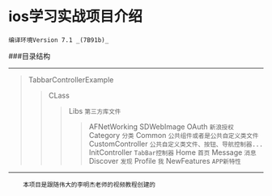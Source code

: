 # ios学习实战项目介绍
    编译环境Version 7.1 _(7B91b)_
    
###目录结构

***
> TabbarControllerExample
>> CLass
>>> Libs `第三方库文件`
>>>> AFNetWorking
>>>> SDWebImage
>>> OAuth `新浪授权`
>>> Category `分类`
>>> Common `公共组件或者是公共自定义类文件`
>>>> CustomController `公共自定义类文件、按钮、导航控制器...`
>>>> InitController `TabBar控制器`
>>> Home `首页`
>>> Message `消息`
>>> Discover `发现`
>>> Profile `我`
>>> NewFeatures `APP新特性`

***

        本项目是跟随伟大的李明杰老师的视频教程创建的
